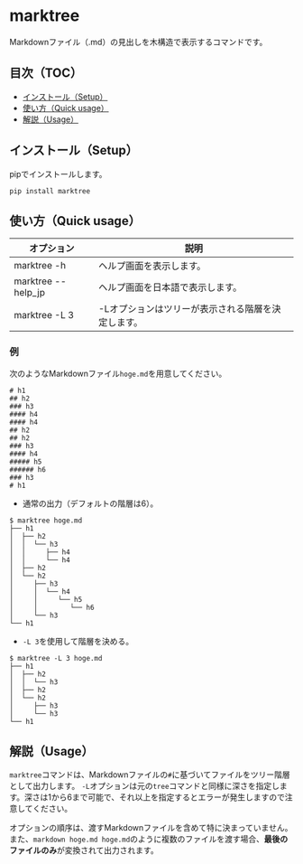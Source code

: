 # marktree
Markdownファイル（.md）の見出しを木構造で表示するコマンドです。

<!-- omit in toc -->
## 目次（TOC）
- [インストール（Setup）](#インストールsetup)
- [使い方（Quick usage）](#使い方quick-usage)
- [解説（Usage）](#解説usage)
## インストール（Setup）
pipでインストールします。
```bash:
pip install marktree
```

## 使い方（Quick usage）
| オプション          | 説明                                                         | 
| ------------------ | ------------------------------------------------------------------ | 
| marktree -h        | ヘルプ画面を表示します。                                           | 
| marktree --help_jp | ヘルプ画面を日本語で表示します。                               | 
| marktree -L 3      | -Lオプションはツリーが表示される階層を決定します。 | 


### 例
次のようなMarkdownファイル`hoge.md`を用意してください。
```md:
# h1 
## h2 
### h3 
#### h4 
#### h4 
## h2 
## h2
### h3 
#### h4 
##### h5 
###### h6 
### h3
# h1 
``` 

- 通常の出力（デフォルトの階層は6）。
```
$ marktree hoge.md
├── h1 
│  ├── h2 
│  │  └── h3 
│  │     ├── h4 
│  │     └── h4 
│  ├── h2 
│  └── h2
│     ├── h3 
│     │  └── h4 
│     │     └── h5 
│     │        └── h6 
│     └── h3
└── h1 
```

- `-L 3`を使用して階層を決める。
```
$ marktree -L 3 hoge.md
├── h1 
│  ├── h2 
│  │  └── h3 
│  ├── h2 
│  └── h2
│     ├── h3 
│     └── h3
└── h1 
```

## 解説（Usage）
`marktree`コマンドは、Markdownファイルの`#`に基づいてファイルをツリー階層として出力します。
`-L`オプションは元の`tree`コマンドと同様に深さを指定します。深さは1から6まで可能で、それ以上を指定するとエラーが発生しますので注意してください。

オプションの順序は、渡すMarkdownファイルを含めて特に決まっていません。
また、`markdown hoge.md hoge.md`のように複数のファイルを渡す場合、**最後のファイルのみ**が変換されて出力されます。
